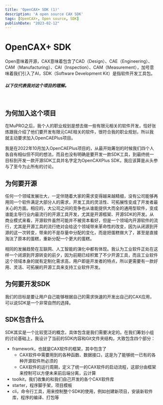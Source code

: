 ```yaml
---
title: 'OpenCAX+ SDK (1)'
description: 'A open source CAX SDK'
tags: [OpenCAX+, Open source, SDK]
publishDate: "2023-02-12"
---
```


# OpenCAX+ SDK

Open意味着开源，CAX意味着包含了CAD（Design）、CAE（Engineering）、CAM（Manufacturing）、CAI（Inspection）、CAM（Measurement），加号意味着我们引入了AI，SDK（Software Development Kit）是指软件开发工具包。

#### *以下仅代表我对这个项目的理解。*
<br/>

## 为何加入这个项目

在MuPRO之后，我个人的职业规划是想去做一些有限元相关的软件开发，恰好张炼跟我介绍了他们要开发有限元CAE相关的软件，很符合我的职业规划，所以我就主动要求加入OpenCAEPlus项目。

我是在2022年10月加入OpenCAEPlus项目的，从最开始筹划的时候我们四个人各自有相似但不同的想法，而且也没有明确是要开发一款SDK工具，到最终统一目标到开发一款开源SDK工具并名字定为OpenCAXPlus SDK，我应该算是从头参与了至今为止所有的讨论。

## 为何要开源

任何一个领域发展壮大，一定伴随着大家的需求变得越来越精细，没有公司能够再用同一个软件满足大部分人的需求，开发工具的灵活性、可拓展性变成了开发者最关心的方面。相应的，大公司之间的竞争也从谁能提供大而全的通用型软件，变成谁能主导行业内最流行的开源工具开发，尤其是开源框架、开源SDK的开发。从商业模式来看，开源软件虽然可能并不被资本看好，但是一个领域内开源软件的流行，尤其是开源工具的流行绝对会给这个领域带来革命性的改变，因为从闭源到开源的这一次转变，带来的不是存量中分配的变化，而是把蛋糕做大了，甚至是直接淘汰了原本的蛋糕，重新分配一个更大的蛋糕。

相同的发展趋势在互联网、人工智能的演化中都有体现。我认为工业软件正处在这样一个闭源到开源转变的前夕，因为前期已经积累了不少开源工具，而且工业软件这个领域本身的就有定制化需求高，用户即是开发者的特点，所以更需要有一款好用、灵活、可拓展的开源工具来支持工业软件开发。

## 为何要开发SDK

我们的目标是要让用户自己能够根据自己的需求快速的开发出自己的CAX应用，可以说SDK是一个非常自然的选择。

## SDK包含什么

SDK其实是一个比较宽泛的概念，具体包含是我们需要决定的。在我们筹划小组的讨论基础上，我设计了当前的SDK内容和Git文件夹结构，大致包含四个部分：
- framework，也就是CAX软件的框架，其中包含了
  - CAX软件中需要用到的各种函数、数据接口，这是为了能够统一已有的各种开源软件所必须的
  - CAX软件的运行周期，定义了统一的CAX软件的启动流程，这部分由框架来控制可以方便未来前后端分离，云计算
- toolkit，我们收集的和我们自己开发的各个CAX软件库
- starter，程序脚手架，项目模板
- cli，命令行工具，用来控制整个SDK的使用，例如创建新项目，安装新软件库，程序的编译、打包等